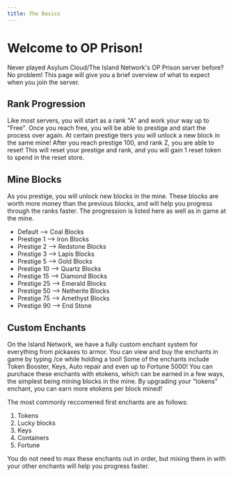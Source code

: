 ```yaml
---
title: The Basics
---
```


# Welcome to OP Prison!

Never played Asylum Cloud/The Island Network's OP Prison server before? No problem! This page will give you a brief overview of what to expect when you join the server. 

## Rank Progression

Like most servers, you will start as a rank "A" and work your way up to "Free". Once you reach free, you will be able to prestige and start the process over again. At certain prestige tiers you will unlock a new block in the same mine! After you reach prestige 100, and rank Z, you are able to reset! This will reset your prestige and rank, and you will gain 1 reset token to spend in the reset store.

## Mine Blocks

As you prestige, you will unlock new blocks in the mine. These blocks are worth more money than the previous blocks, and will help you progress through the ranks faster. The progression is listed here as well as in game at the mine.

- Default --> Coal Blocks
- Prestige 1 --> Iron Blocks
- Prestige 2 --> Redstone Blocks
- Prestige 3 --> Lapis Blocks
- Prestige 5 --> Gold Blocks
- Prestige 10 --> Quartz Blocks
- Prestige 15 --> Diamond Blocks
- Prestige 25 --> Emerald Blocks
- Prestige 50 --> Netherite Blocks
- Prestige 75 --> Amethyst Blocks
- Prestige 90 --> End Stone

## Custom Enchants

On the Island Network, we have a fully custom enchant system for everything from pickaxes to armor. You can view and buy the enchants in game by typing /ce while holding a tool! Some of the enchants include Token Booster, Keys, Auto repair and even up to Fortune 5000! You can purchace these enchants with etokens, which can be earned in a few ways, the simplest being mining blocks in the mine. By upgrading your "tokens" enchant, you can earn more etokens per block mined!

The most commonly reccomened first enchants are as follows:
1. Tokens
2. Lucky blocks
3. Keys
4. Containers 
5. Fortune

You do not need to max these enchants out in order, but mixing them in with your other enchants will help you progress faster.
